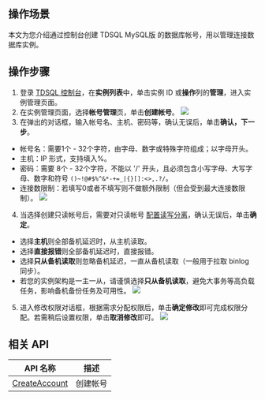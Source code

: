 ## 操作场景
本文为您介绍通过控制台创建 TDSQL MySQL版 的数据库帐号，用以管理连接数据库实例。

## 操作步骤
1. 登录 [TDSQL 控制台](https://console.cloud.tencent.com/tdsqld/instance-tdmysql)，在**实例列表**中，单击实例 ID 或**操作**列的**管理**，进入实例管理页面。
2. 在实例管理页面，选择**帐号管理**页，单击**创建帐号**。
![](https://qcloudimg.tencent-cloud.cn/raw/54066a7ed5c712c1dfc2610d2a858b2d.png)
3. 在弹出的对话框，输入帐号名、主机、密码等，确认无误后，单击**确认，下一步**。
 - 帐号名：需要1个 - 32个字符，由字母、数字或特殊字符组成；以字母开头。
 - 主机：IP 形式，支持填入%。
 - 密码：需要 8个 - 32个字符，不能以 '/' 开头，且必须包含小写字母、大写字母、数字和符号 `()~!@#$%^&*-+=_|{}[]:<>,.?/`。
 - 连接数限制：若填写0或者不填写则不做额外限制（但会受到最大连接数限制）。
![](https://qcloudimg.tencent-cloud.cn/raw/fd148d79c390ffee8ad72e5f191e638e.png)
4. 当选择创建只读帐号后，需要对只读帐号 [配置读写分离](https://cloud.tencent.com/document/product/557/38599)，确认无误后，单击**确定**。
 - 选择**主机**则全部备机延迟时，从主机读取。
 - 选择**直接报错**则全部备机延迟时，直接报错。
 - 选择**只从备机读取**则忽略备机延迟，一直从备机读取（一般用于拉取 binlog 同步）。
 - 若您的实例架构是一主一从，请谨慎选择**只从备机读取**，避免大事务等高负载任务，影响备机备份任务及可用性。
![](https://qcloudimg.tencent-cloud.cn/raw/fc3cd74e69ae1270eacf2d6f7612a0de.png)
5. 进入修改权限对话框，根据需求分配权限后，单击**确定修改**即可完成权限分配。若需稍后设置权限，单击**取消修改**即可。
![](https://qcloudimg.tencent-cloud.cn/raw/efa9a5890ac72ec2a4265b0867024eb8.png)

## 相关 API

| API 名称                                                     | 描述     |
| ------------------------------------------------------------ | -------- |
| [CreateAccount](https://cloud.tencent.com/document/product/557/19996) | 创建帐号 |

